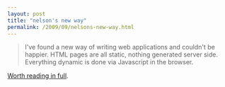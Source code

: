 ```yaml
---
layout: post
title: "nelson's new way"
permalink: /2009/09/nelsons-new-way.html
---
```


<blockquote>I&#39;ve found a new way of writing web applications and couldn&#39;t be
happier. HTML pages are all static, nothing generated server side.
Everything dynamic is done via Javascript in the browser.</blockquote>

<p><a href="http://www.somebits.com/weblog/tech/good/webapps-with-json.html">Worth reading in full</a>.</p>


